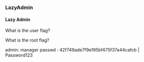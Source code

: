 ### LazyAdmin


####  Lazy Admin

What is the user flag?


What is the root flag?






admin: manager
passwd : 42f749ade7f9e195bf475f37a44cafcb | Password123